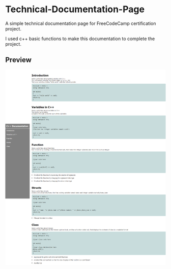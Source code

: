# Technical-Documentation-Page
 A simple technical documentation page for FreeCodeCamp certification project.

 I used c++ basic functions to make this documentation to complete the project.

 ## Preview
 ![](Preview.png)
